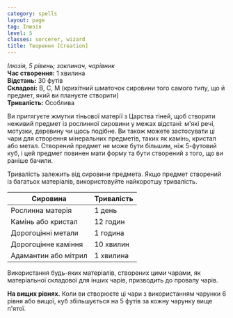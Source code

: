```yaml
---
category: spells
layout: page
tag: Ілюзія
level: 5
classes: sorcerer, wizard
title: Творення [Creation]
---
```


_Ілюзія, 5 рівень; заклинач, чарівник_   
**Час створення:** 1 хвилина    
**Відстань:** 30 футів    
**Складові:** В, С, М (крихітний шматочок сировини того самого типу, що й предмет, який ви плануєте створити)    
**Тривалість:** Особлива   

Ви притягуєте жмутки тіньової матерії з Царства тіней, щоб створити неживий предмет із рослинної сировини у межах відстані: м'які речі, мотузки, деревину чи щось подібне. Ви також можете застосувати ці чари для створення мінеральних предметів, таких як камінь, кристал або метал. Створений предмет не може бути більшим, ніж 5-футовий куб, і цей предмет повинен мати форму та бути створений з того, що ви раніше бачили.    

Тривалість залежить від сировини предмета. Якщо предмет створений із багатьох матеріалів, використовуйте найкоротшу тривалість.  

| Сировина             | Тривалість |
| -------------------- | ---------- |
| Рослинна матерія     | 1 день     |
| Камінь або кристал   | 12 годин   |
| Дорогоцінні метали   | 1 година   |
| Дорогоцінне каміння  | 10 хвилин  |
| Адамантин або мітрил | 1 хвилина  |

Використання будь-яких матеріалів, створених цими чарами, як матеріальної складової для інших чарів, призводить до провалу чарів.   

**На вищих рівнях.** Коли ви створюєте ці чари з використанням чарунки 6 рівня або вищої, куб збільшується на 5 футів за кожну чарунку вище п'ятої. 
